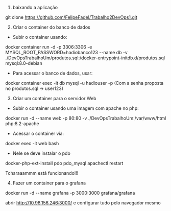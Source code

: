 1) baixando a aplicação

git clone https://github.com/FelipeFadel/Trabalho2DevOps1.git

2) Criar o container do banco de dados

- Subir o container usando:

docker container run -d -p 3306:3306 -e MYSQL_ROOT_PASSWORD=hadiobanco123 --name db -v ./DevOpsTrabalhoUm/produtos.sql:/docker-entrypoint-initdb.d/produtos.sql mysql:8.0-debian

- Para acessar o banco de dados, usar:

docker container exec -it db mysql -u hadiouser -p
(Com a senha proposta no produtos.sql -> user123)

3) Criar um container para o servidor Web

- Subir o container usando uma imagem com apache no php:

docker run -d --name web -p 80:80 -v ./DevOpsTrabalhoUm:/var/www/html php:8.2-apache
	
- Acessar o container via:

docker exec -it web bash

- Nele se deve instalar o pdo

docker-php-ext-install pdo pdo_mysql
apachectl restart

Tcharaaammm está funcionando!!!

4) Fazer um container para o grafana

docker run -d --name grafana -p 3000:3000 grafana/grafana

abrir http://10.98.156.246:3000/ e configurar tudo pelo navegador mesmo

